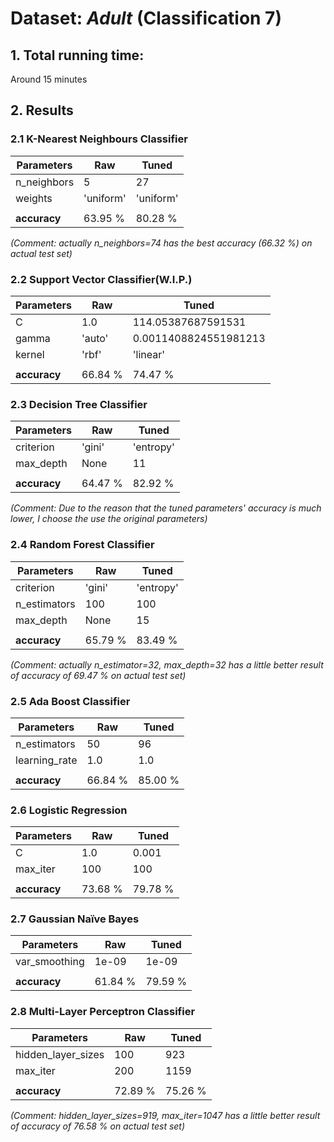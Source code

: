 # Dataset: *Adult* (Classification 7)

## 1. Total running time: 

Around 15 minutes


## 2. Results 

### 2.1 K-Nearest Neighbours Classifier

|   Parameters  |       Raw     |     Tuned     |
| ------------- | ------------- | ------------- |
| n_neighbors   | 5             | 27            |
| weights       | 'uniform'     | 'uniform'     |
|               |               |               |
| **accuracy**  | 63.95 %       | 80.28 %       |

*(Comment: actually n_neighbors=74 has the best accuracy (66.32 %) on actual test set)* 


### 2.2 Support Vector Classifier(W.I.P.)

|   Parameters  |       Raw     |     Tuned     |
| ------------- | ------------- | ------------- |
| C             | 1.0           | 114.05387687591531     |
| gamma         | 'auto'        | 0.0011408824551981213  |
| kernel        | 'rbf'         | 'linear'      |
|               |               |               |
| **accuracy**  | 66.84 %       | 74.47 %       |


### 2.3 Decision Tree Classifier

|   Parameters  |       Raw     |     Tuned     |
| ------------- | ------------- | ------------- |
| criterion     | 'gini'        | 'entropy'     |
| max_depth     | None          | 11            |
|               |               |               |
| **accuracy**  | 64.47 %       | 82.92 %       |

*(Comment: Due to the reason that the tuned parameters' accuracy is much lower, I choose the use the original parameters)*


### 2.4 Random Forest Classifier

|   Parameters  |       Raw     |     Tuned     |
| ------------- | ------------- | ------------- |
| criterion     | 'gini'        | 'entropy'     |
| n_estimators  | 100           | 100           |
| max_depth     | None          | 15            |
|               |               |               |
| **accuracy**  | 65.79 %       | 83.49 %       |

*(Comment: actually n_estimator=32, max_depth=32 has a little better result of accuracy of 69.47 % on actual test set)*


### 2.5 Ada Boost Classifier

|   Parameters  |       Raw     |     Tuned     |
| ------------- | ------------- | ------------- |
| n_estimators  | 50            | 96            |
| learning_rate | 1.0           | 1.0           |
|               |               |               |
| **accuracy**  | 66.84 %       | 85.00 %       |


### 2.6 Logistic Regression

|   Parameters  |       Raw     |     Tuned     |
| ------------- | ------------- | ------------- |
| C             | 1.0           | 0.001         |
| max_iter      | 100           | 100           |
|               |               |               |
| **accuracy**  | 73.68 %       | 79.78 %       |


### 2.7 Gaussian Naïve Bayes

|   Parameters  |       Raw     |     Tuned     |
| ------------- | ------------- | ------------- |
| var_smoothing | 1e-09         | 1e-09         |
|               |               |               |
| **accuracy**  | 61.84 %       | 79.59 %       |


### 2.8 Multi-Layer Perceptron Classifier

|   Parameters  |       Raw     |     Tuned     |
| ------------- | ------------- | ------------- |
| hidden_layer_sizes | 100      | 923           |
| max_iter      | 200           | 1159          |
|               |               |               |
| **accuracy**  | 72.89 %       | 75.26 %       |

*(Comment: hidden_layer_sizes=919, max_iter=1047 has a little better result of accuracy of 76.58 % on actual test set)*